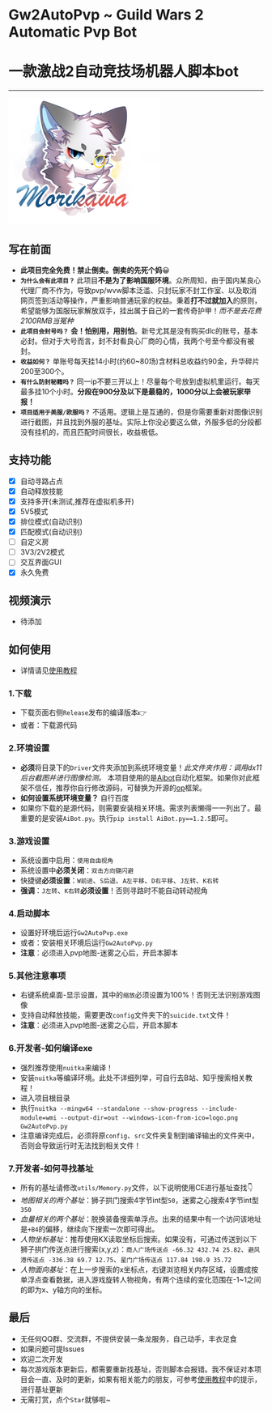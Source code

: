 # Gw2AutoPvp ~ Guild Wars 2 Automatic Pvp Bot
# 一款激战2自动竞技场机器人脚本bot
---
![](logo.png)

## 写在前面
- **此项目完全免费！禁止倒卖。倒卖的先死个妈**😀
- **`为什么会有此项目？`** 此项目**不是为了影响国服环境**。众所周知，由于国内某良心代理厂商不作为，导致pvp/wvw脚本泛滥、只封玩家不封工作室、以及取消网页签到活动等操作，严重影响普通玩家的权益。秉着**打不过就加入**的原则，希望能够为国服玩家解放双手，挂出属于自己的一套传奇护甲！*而不是去花费2100RMB当冤种*
- **`此项目会封号吗？`** **会！怕别用，用别怕**。新号尤其是没有购买dlc的账号，基本必封。但对于大号而言，封不封看良心厂商的心情，我两个号至今都没有被封。
- **`收益如何？`** 单账号每天挂14小时(约60~80场)含材料总收益约90金，升华碎片200至300个。
- **`有什么防封秘籍吗？`** 同一ip不要三开以上！尽量每个号放到虚拟机里运行。每天最多挂10个小时。**分段在900分及以下是最稳的，1000分以上会被玩家举报！**
- **`项目适用于美服/欧服吗？`** 不适用。逻辑上是互通的，但是你需要重新对图像识别进行截图，并且找到外服的基址。实际上你没必要这么做，外服多低的分段都没有挂机的，而且匹配时间很长，收益极低。

## 支持功能
- [x] 自动寻路占点
- [x] 自动释放技能
- [x] 支持多开(未测试,推荐在虚拟机多开)
- [x] 5V5模式
- [x] 排位模式(自动识别)
- [x] 匹配模式(自动识别)
- [ ] 自定义房
- [ ] 3V3/2V2模式
- [ ] 交互界面GUI
- [x] 永久免费

## 视频演示
- 待添加

## 如何使用
- 详情请见[使用教程](./%E4%BD%BF%E7%94%A8%E6%95%99%E7%A8%8B/%E6%95%99%E7%A8%8B%E6%95%99%E5%AD%A6.md)
### 1.下载
- 下载页面右侧`Release`发布的编译版本👉
- 或者：下载源代码

### 2.环境设置
- **必须**将目录下的`Driver`文件夹添加到系统环境变量！*此文件夹作用：调用dx11后台截图并进行图像检测。* 本项目使用的是[Aibot](http://www.aibote.net/)自动化框架。如果你对此框架不信任，推荐你自行修改源码，可替换为开源的[op](https://github.com/WallBreaker2/op)框架。
- **如何设置系统环境变量？** 自行百度
- 如果你下载的是源代码，则需要安装相关环境。需求列表懒得一一列出了。最重要的是安装`AiBot.py`。执行`pip install AiBot.py==1.2.5`即可。

### 3.游戏设置
- 系统设置中启用：`使用自由视角`
- 系统设置中**必须关闭**：`双击方向键闪避`
- 快捷键**必须设置**：`W前进`、`S后退`、`A左平移`、`D右平移`、`J左转`、`K右转`
- **强调**：`J左转`、`K右转`**必须设置**！否则寻路时不能自动转动视角

### 4.启动脚本
- 设置好环境后运行`Gw2AutoPvp.exe`
- 或者：安装相关环境后运行`Gw2AutoPvp.py`
- **注意**：必须进入pvp地图-迷雾之心后，开启本脚本

### 5.其他注意事项
- 右键系统桌面-显示设置，其中的`缩放`必须设置为100%！否则无法识别游戏图像
- 支持自动释放技能，需要更改`config`文件夹下的`suicide.txt`文件！
- **注意**：必须进入pvp地图-迷雾之心后，开启本脚本

### 6.开发者-如何编译exe
- 强烈推荐使用`nuitka`来编译！
- 安装`nuitka`等编译环境。此处不详细列举，可自行去B站、知乎搜索相关教程！
- 进入项目根目录
- 执行`nuitka --mingw64 --standalone --show-progress --include-module=wmi --output-dir=out --windows-icon-from-ico=logo.png Gw2AutoPvp.py`
- 注意编译完成后，必须将原`config`、`src`文件夹复制到编译输出的文件夹中，否则会导致运行时无法找到相关文件！

### 7.开发者-如何寻找基址
- 所有的基址请修改`utils/Memory.py`文件，以下说明使用CE进行基址查找👇
- *地图相关的两个基址*：狮子拱门搜索4字节int型`50`，迷雾之心搜索4字节int型`350`
- *血量相关的两个基址*：脱换装备搜索单浮点。出来的结果中有一个访问该地址是`+B4`的偏移，继续向下搜索一次即可得出。
- *人物坐标基址*：推荐使用KX读取坐标后搜索。如果没有，可通过传送到以下狮子拱门传送点进行搜索(x,y,z)：`商人广场传送点 -66.32 432.74 25.82`、`避风港传送点 -336.38 69.7 12.75`、`星门广场传送点 117.84 198.9 35.72`
- *人物面向基址*：在上一步搜索的x坐标点，右键浏览相关内存区域，设置成按单浮点查看数据，进入游戏旋转人物视角，有两个连续的变化范围在-1~1之间的即为x、y轴方向的坐标。



## 最后
- 无任何QQ群、交流群，不提供安装一条龙服务，自己动手，丰衣足食
- 如果问题可提Issues
- 欢迎二次开发
- 每次游戏版本更新后，都需要重新找基址，否则脚本会报错。我不保证对本项目会一直、及时的更新，如果有相关能力的朋友，可参考[使用教程](./%E4%BD%BF%E7%94%A8%E6%95%99%E7%A8%8B/%E6%95%99%E7%A8%8B%E6%95%99%E5%AD%A6.md)中的提示，进行基址更新
- 无需打赏，点个`Star`就够啦~
